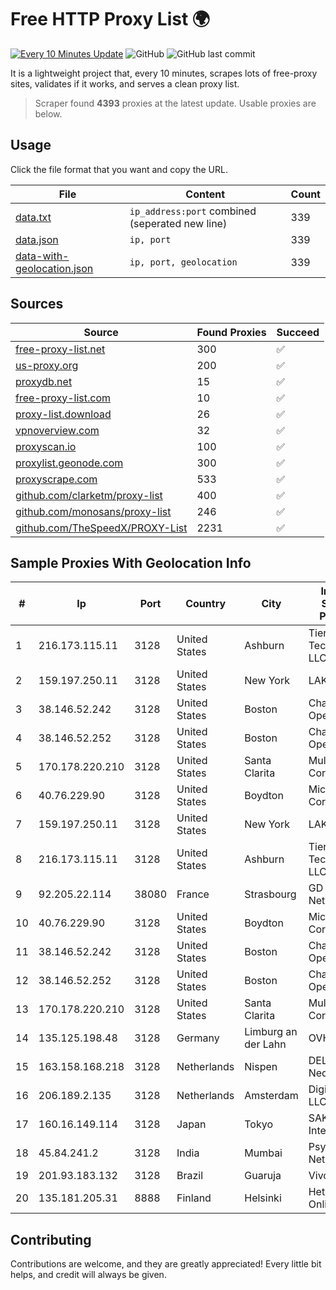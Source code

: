 
# Free HTTP Proxy List 🌍

[![Every 10 Minutes Update](https://github.com/mertguvencli/http-proxy-list/actions/workflows/main.yml/badge.svg?branch=main)](https://github.com/mertguvencli/http-proxy-list/actions/workflows/main.yml)
![GitHub](https://img.shields.io/github/license/mertguvencli/http-proxy-list)
![GitHub last commit](https://img.shields.io/github/last-commit/mertguvencli/http-proxy-list)

It is a lightweight project that, every 10 minutes, scrapes lots of free-proxy sites, validates if it works, and serves a clean proxy list.


> Scraper found **4393** proxies at the latest update. Usable proxies are below.

## Usage

Click the file format that you want and copy the URL.


|File|Content|Count|
|----|-------|-----|
|[data.txt](https://raw.githubusercontent.com/mertguvencli/http-proxy-list/main/proxy-list/data.txt)|`ip_address:port` combined (seperated new line)|339|
|[data.json](https://raw.githubusercontent.com/mertguvencli/http-proxy-list/main/proxy-list/data.json)|`ip, port`|339|
|[data-with-geolocation.json](https://raw.githubusercontent.com/mertguvencli/http-proxy-list/main/proxy-list/data-with-geolocation.json)|`ip, port, geolocation`|339|

## Sources

|Source|Found Proxies|Succeed|
|------|-------------|-------|
|[free-proxy-list.net](https://free-proxy-list.net)|300|✅|
|[us-proxy.org](https://www.us-proxy.org)|200|✅|
|[proxydb.net](http://proxydb.net)|15|✅|
|[free-proxy-list.com](https://free-proxy-list.com/?page=&port=&type%5B%5D=http&type%5B%5D=https&up_time=0&search=Search)|10|✅|
|[proxy-list.download](https://www.proxy-list.download/HTTP)|26|✅|
|[vpnoverview.com](https://vpnoverview.com/privacy/anonymous-browsing/free-proxy-servers)|32|✅|
|[proxyscan.io](https://www.proxyscan.io)|100|✅|
|[proxylist.geonode.com](https://proxylist.geonode.com/api/proxy-list?limit=300&page=1&sort_by=lastChecked&sort_type=desc&protocols=http,https)|300|✅|
|[proxyscrape.com](https://api.proxyscrape.com/v2/?request=displayproxies&protocol=http&timeout=10000&country=all&ssl=all&anonymity=all)|533|✅|
|[github.com/clarketm/proxy-list](https://raw.githubusercontent.com/clarketm/proxy-list/master/proxy-list-raw.txt)|400|✅|
|[github.com/monosans/proxy-list](https://raw.githubusercontent.com/monosans/proxy-list/main/proxies/http.txt)|246|✅|
|[github.com/TheSpeedX/PROXY-List](https://raw.githubusercontent.com/TheSpeedX/PROXY-List/master/http.txt)|2231|✅|


## Sample Proxies With Geolocation Info

|#|Ip|Port|Country|City|Internet Service Provider|
|-|--|----|-------|----|-------------------------|
|1|216.173.115.11|3128|United States|Ashburn|Tier.Net Technologies LLC|
|2|159.197.250.11|3128|United States|New York|LAKSH|
|3|38.146.52.242|3128|United States|Boston|Charles River Operation|
|4|38.146.52.252|3128|United States|Boston|Charles River Operation|
|5|170.178.220.210|3128|United States|Santa Clarita|Multacom Corporation|
|6|40.76.229.90|3128|United States|Boydton|Microsoft Corporation|
|7|159.197.250.11|3128|United States|New York|LAKSH|
|8|216.173.115.11|3128|United States|Ashburn|Tier.Net Technologies LLC|
|9|92.205.22.114|38080|France|Strasbourg|GD MASS Network|
|10|40.76.229.90|3128|United States|Boydton|Microsoft Corporation|
|11|38.146.52.242|3128|United States|Boston|Charles River Operation|
|12|38.146.52.252|3128|United States|Boston|Charles River Operation|
|13|170.178.220.210|3128|United States|Santa Clarita|Multacom Corporation|
|14|135.125.198.48|3128|Germany|Limburg an der Lahn|OVH SAS|
|15|163.158.168.218|3128|Netherlands|Nispen|DELTA Fiber Nederland|
|16|206.189.2.135|3128|Netherlands|Amsterdam|DigitalOcean, LLC|
|17|160.16.149.114|3128|Japan|Tokyo|SAKURA Internet Inc.|
|18|45.84.241.2|3128|India|Mumbai|Psychz Networks|
|19|201.93.183.132|3128|Brazil|Guaruja|Vivo|
|20|135.181.205.31|8888|Finland|Helsinki|Hetzner Online GmbH|



## Contributing

Contributions are welcome, and they are greatly appreciated! Every
little bit helps, and credit will always be given.

